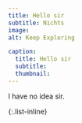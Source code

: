 ```yaml
---
title: Hello sir
subtitle: Nichts
image:
alt: Keep Exploring

caption:
  title: Hello sir
  subtitle:
  thumbnail:
---
```


I have no idea sir.

{:.list-inline}
